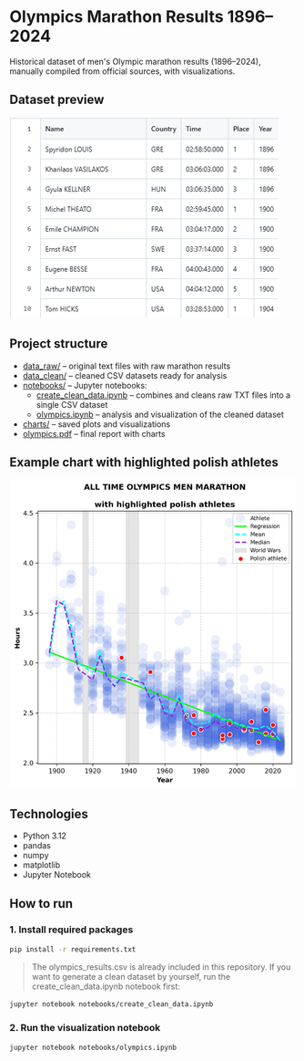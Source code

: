 # Olympics Marathon Results 1896–2024
Historical dataset of men's Olympic marathon results (1896–2024), manually compiled from official sources, with visualizations.

## Dataset preview
![Dataset preview](data_clean/dataset_preview.png)

## Project structure
- [data_raw/](data_raw/) – original text files with raw marathon results  
- [data_clean/](data_clean/) – cleaned CSV datasets ready for analysis  
- [notebooks/](notebooks/) – Jupyter notebooks:
  - [create_clean_data.ipynb](create_clean_data.ipynb) – combines and cleans raw TXT files into a single CSV dataset  
  - [olympics.ipynb](olympics.ipynb) – analysis and visualization of the cleaned dataset  
- [charts/](charts/) – saved plots and visualizations  
- [olympics.pdf](olympics.pdf) – final report with charts

## Example chart with highlighted polish athletes
![Olympic Marathon Times](charts/olympics_PL.png)

## Technologies
- Python 3.12  
- pandas
- numpy  
- matplotlib  
- Jupyter Notebook  

## How to run

### 1. Install required packages
```bash
pip install -r requirements.txt
```

> The olympics_results.csv is already included in this repository. If you want to generate a clean dataset by yourself, run the create_clean_data.ipynb notebook first:
```bash
jupyter notebook notebooks/create_clean_data.ipynb
```
### 2. Run the visualization notebook
```bash
jupyter notebook notebooks/olympics.ipynb
```






